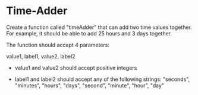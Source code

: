 # Time-Adder
Create a function called "timeAdder" that can add two time values together. For example, it should be able to add 25 hours and 3 days together. 

The function should accept 4 parameters:

value1, label1, value2, label2

- value1 and value2 should accept positive integers  

- label1 and label2 should accept any of the following strings: "seconds", "minutes", "hours", "days", "second", "minute", "hour", "day"
